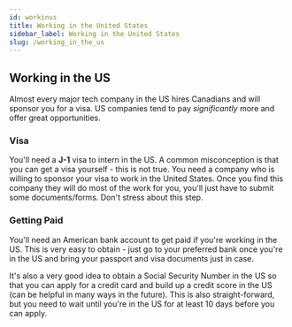 ```yaml
---
id: workinus
title: Working in the United States
sidebar_label: Working in the United States
slug: /working_in_the_us
---
```


## Working in the US

Almost every major tech company in the US hires Canadians and will sponsor you for a visa. US companies tend to pay
_significantly_ more and offer great opportunities.

### Visa

You'll need a **J-1** visa to intern in the US. A common misconception is that you can get a visa yourself - this is
not true. You need a company who is willing to sponsor your visa to work in the United States. Once you find this company
they will do most of the work for you, you'll just have to submit some documents/forms. Don't stress about this step.

### Getting Paid

You'll need an American bank account to get paid if you're working in the US. This is very easy to obtain - just go to your
preferred bank once you're in the US and bring your passport and visa documents just in case.

It's also a very good idea to obtain a Social Security Number in the US so that you can apply for a credit card and build up
a credit score in the US (can be helpful in many ways in the future). This is also straight-forward, but you need to wait
until you're in the US for at least 10 days before you can apply.
